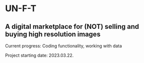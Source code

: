 # UN-F-T

## A digital marketplace for (NOT) selling and buying high resolution images

Current progress: Coding functionality, working with data

Project starting date: 2023.03.22.
